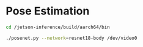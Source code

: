 # Pose Estimation

```bash
cd /jetson-inference/build/aarch64/bin
```

```bash
./posenet.py --network=resnet18-body /dev/video0
```
